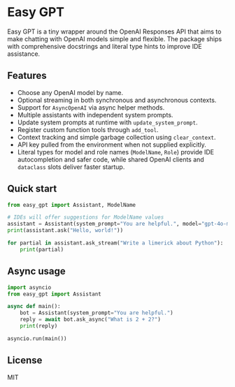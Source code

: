 # Easy GPT

Easy GPT is a tiny wrapper around the OpenAI Responses API that aims to make
chatting with OpenAI models simple and flexible. The package ships with
comprehensive docstrings and literal type hints to improve IDE assistance.

## Features

- Choose any OpenAI model by name.
- Optional streaming in both synchronous and asynchronous contexts.
- Support for `AsyncOpenAI` via async helper methods.
- Multiple assistants with independent system prompts.
- Update system prompts at runtime with `update_system_prompt`.
- Register custom function tools through `add_tool`.
- Context tracking and simple garbage collection using `clear_context`.
- API key pulled from the environment when not supplied explicitly.
- Literal types for model and role names (`ModelName`, `Role`) provide IDE
  autocompletion and safer code, while shared OpenAI clients and `dataclass`
  slots deliver faster startup.

## Quick start

```python
from easy_gpt import Assistant, ModelName

# IDEs will offer suggestions for ModelName values
assistant = Assistant(system_prompt="You are helpful.", model="gpt-4o-mini")
print(assistant.ask("Hello, world!"))

for partial in assistant.ask_stream("Write a limerick about Python"):
    print(partial)
```

## Async usage

```python
import asyncio
from easy_gpt import Assistant

async def main():
    bot = Assistant(system_prompt="You are helpful.")
    reply = await bot.ask_async("What is 2 + 2?")
    print(reply)

asyncio.run(main())
```

## License

MIT

